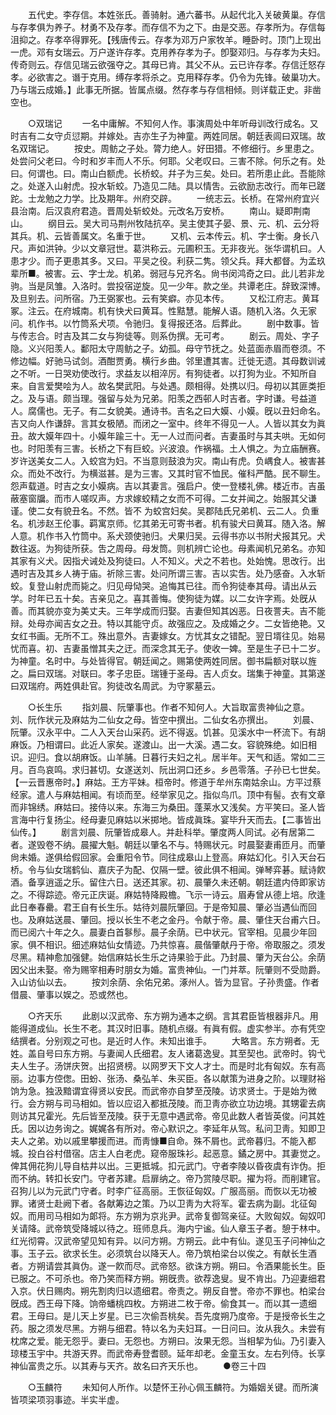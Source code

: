 <!-- { "loadSidebar": true } -->
　　五代史。李存信。本姓张氏。善骑射。通六蕃书。从起代北入关破黄巢。存信与存孝俱为养子。材勇不及存孝。而存信不为之下。由是交恶。存孝所为。存信每沮抑之。存孝卒得罪死。【残唐传云。存孝为邓万户家牧羊。睡卧时。顶门上现出一虎。邓有女瑞云。万户遂许存孝。克用养存孝为子。卽娶邓归。与存孝为夫妇。传奇则云。存信见瑞云欲强夺之。其母已肯。其父不从。云已许存孝。存信迁怒存孝。必欲害之。谮于克用。缚存孝将杀之。克用释存孝。仍令为先锋。破巢功大。乃与瑞云成婚。】此事无所据。皆属点缀。然存孝与存信相倾。则详载正史。非凿空也。 


　　○双瑞记 
　　一名中庸解。不知何人作。事演周处中年听母训改行成名。又时吉有二女守贞愆期。并嫁处。吉亦生子为神童。两姓同居。朝廷表闾曰双瑞。故名双瑞记。 
　　按史。周鲂之子处。膂力绝人。好田猎。不修细行。乡里患之。处尝问父老曰。今时和岁丰而人不乐。何耶。父老叹曰。三害不除。何乐之有。处曰。何谓也。曰。南山白额虎。长桥蛟。幷子为三矣。处曰。若所患止此。吾能除之。处遂入山射虎。投水斩蛟。乃造见二陆。具以情吿。云欲励志改行。而年已蹉跎。士龙勉之力学。比及期年。州府交辟。 
　　一统志云。长桥。在常州府宜兴县治南。后汉袁府君造。晋周处斩蛟处。元改名万安桥。 
　　南山。疑即荆南山。 
　　纲目云。吴大司马荆州牧陆抗卒。吴主使其子晏、景、元、机、云分将其兵。机、云皆善属文。名重于世。 
　　又机、云本传云。机、字士衡。身长八尺。声如洪钟。少以文章冠世。葛洪称云。元圃积玉。无非夜光。张华谓机曰。人患才少。而子更患其多。又曰。平吴之役。利获二隽。领父兵。拜大都督。为孟玖辈所■。被害。云、字士龙。机弟。弱冠与兄齐名。尙书闵鸿奇之曰。此儿若非龙驹。当是凤雏。入洛时。尝投宿逆旋。见一少年。款之坐。共谭老庄。辞致深博。及旦别去。问所宿。乃王弼冢也。云有笑癖。亦见本传。 
　　又松江府志。黄耳冢。注云。在府城南。机有快犬曰黄耳。性黠慧。能解人语。随机入洛。久无家问。机作书。以竹筒系犬项。令驰归。复得报还洛。后葬此。 
　　剧中数事。皆与传志合。时吉及其二女与狗徒等。则系伪撰。无可考。 
　　剧云。周处、字子隐。义兴阳羡人。鄱阳太守周鲂之子。幼孤。母守节抚之。处蓝面赤眉而卷须。不修边幅。好驰马试剑。酒酣贾勇。横行乡曲。邻里遭其害。迁徙无遗。其母数训诫之不听。一日哭劝使改行。求益友以相淬厉。有狗徒者。以打狗为业。不知所自来。自言爱樊哙为人。故名樊武阳。与处遇。颇相得。处携以归。母初以其匪类拒之。及与语。颇当理。强留与处为兄弟。阳羡之西邨人时吉者。字时谦。号益道人。腐儒也。无子。有二女貌美。通诗书。吉名之曰大嫫、小嫫。旣以丑妇命名。吉又向人作谦辞。言其女极陋。而闭之一室中。终年不得见一人。人皆以其女为眞丑。故大嫫年四十。小嫫年踰三十。无一人过而问者。吉妻虽时与其夫哄。无如何也。时阳羡有三害。长桥之下有巨蛟。兴波浪。作祸福。土人惧之。为立庙酬赛。岁许送美女二人。入蛟宫为妇。不当意则鼓浪为灾。南山有虎。负嵎食人。被害甚众。而处不改行。为横滋甚。是为三害。又其时官不恤民。催科严酷。民不聊生。怨声载道。时吉之女小嫫病。吉以其妻言。强启户。使一登楼礼佛。楼近市。吉虽蔽塞窗牖。而市人嗟叹声。方求嫁蛟精之女而不可得。二女并闻之。始服其父谦谨。使二女有貌丑名。不然。皆不 为蛟宫妇矣。吴郡陆氏兄弟机、云二人。负重名。机涉赵王伦事。羁寓京师。忆其弟无可寄书者。机有骏犬曰黄耳。随入洛。解人意。机作书入竹筒中。系犬颈使驰归。犬果归吴。云得书亦以书附犬报其兄。犬数往返。为狗徒所获。吿之周母。母发筒。则机辨亡论也。母素闻机兄弟名。亦知其家有义犬。因指犬诫处及狗徒曰。人不知义。犬之不若也。处始愧。思改行。出遇时吉及其乡人祷于庙。祈除三害。处问所谓三害。吉以实吿。处乃感奋。入水斩蛟。复登山射虎而毙之。归见母恸哭。追悔其已往。而令狗徒奉其母。请出从云学。时年已五十矣。吉亲见之。喜其善悔。使狗徒为媒。以二女许字焉。处旣从善。而其貌亦变为美丈夫。三年学成而归娶。吉妻但知其凶恶。日夜詈夫。吉不能辩。处母亦闻吉女之丑。特以其能守贞。故强应之。及成婚之夕。二女皆绝艳。又女红书画。无所不工。殊出意外。吉妻嫁女。方忧其女之错配。翌日壻往见。始易忧而喜。初、吉妻虽憎其夫之迂。而深念其无子。使收一婢。至是生子已十二岁。为神童。名时中。与处皆得官。朝廷闻之。赐第使两姓同居。御书扁额对联以旌之。扁曰双瑞。对联曰。孝子忠臣。瑞锺于圣母。吉人贞女。瑞集于神童。其第遂曰双瑞府。两姓俱赴官。狗徒改名周武。为守冢墓云。 


　　○长生乐 
　　指刘晨、阮肇事也。作者不知何人。大旨取富贵神仙之意。刘、阮作状元及麻姑为二仙女之母。皆空中撰出。二仙女名亦撰出。 
　　刘晨、阮肇。汉永平中。二人入天台山采药。远不得返。饥甚。见溪水中一杯流下。有胡麻饭。乃相谓曰。此近人家矣。遂渡山。出一大溪。遇二女。容貌殊绝。如旧相识。迎归。食以胡麻饭。山羊脯。日暮行夫妇之礼。居半年。天气和适。常如二三月。百鸟哀鸣。求归甚切。女遂送刘、阮出洞口还乡。乡邑零落。子孙已七世矣。【一云晋惠帝时。】麻姑。王方平妹。桓帝时。修道于牟州东南姑余山。方平过蔡经家。遣人与麻姑相闻。有顷而至。经举家见之。指似鸟爪。顶中有髻。衣有文章而非锦绣。麻姑曰。接侍以来。东海三为桑田。蓬莱水又浅矣。方平笑曰。圣人皆言海中行复扬尘。经母妻见麻姑以米掷地。皆成眞珠。宴毕升天而去。【二事皆出仙传。】 
　　剧言刘晨、阮肇皆成皋人。并赴科举。肇度两人同试。必有居第二者。遂毁卷不纳。晨擢大魁。朝廷以肇名不与。特赐状元。时晨娶妻甫匝月。而肇尙未婚。遂俱给假回家。会重阳令节。同往成皋山上登高。麻姑幻化。引入天台石桥。令与仙女瑞鹤仙、嘉庆子为配、仅隔一壁。彼此俱不相闻。弹琴弈碁。赋诗飮酒。备享逍遥之乐。留住六日。送还其家。初、晨肇久未还朝。朝廷遣内侍即家访之。不得踪迹。帝元正庆诞。麻姑特降殿檐。飞示一诗云。眉寿曾从德上培。欣逢此日奉春罍。君王自有长生乐。姑待刘晨阮肇回。于是帝知晨、肇必当遇仙而回也。及麻姑送晨、肇回。授以长生不老之金丹。令献于帝。晨、肇住天台甫六日。而已阅六十年之久。晨妻白首鬖髿。晨子余荫。已中状元。官宰相。见晨少年回家。俱不相识。细述麻姑仙女情迹。乃共惊喜。晨偕肇献丹于帝。帝取服之。须发尽黑。精神愈加强健。始信麻姑长生乐之诗果验于此。乃封晨、肇为天台公。余荫因父出未娶。帝为赐宰相寿时朋女为婚。富贵神仙。一门并萃。阮肇则不受勋爵。入山访仙以去。 
　　按刘余荫、余佑兄弟。涿州人。皆为显官。子孙贵盛。作者借晨、肇事以娱之。恐或然也。 


　　○齐天乐 
　　此剧以汉武帝、东方朔为通本之纲。言其君臣皆根器非凡。用能得道成仙。长生不老。其汉时旧事。随机点缀。有眞有假。虚实参半。亦有凭空结撰者。分别观之可也。是近时人作。未知出谁手。 
　　大略言。东方朔者。无姓。盖自号曰东方朔。与妻闻人氏细君。友人诸葛逸叟。其至契也。武帝时。钩弋夫人生子。汤饼庆贺。出招贤榜。以网罗天下文人才士。而是时北有匈奴。东有高丽。边事方倥偬。田蚡、张汤、桑弘羊、朱买臣。各以献策为进身之阶。以理财裕饷为急。独汲黯谓宜得贤以安民。而武帝亦自梦至茂陵。访求贤士。于是始为微行。会方朔与司马相如。皆以应诏入都抵茂陵。而卫靑亦欲立功边境。其甥霍去病则访其兄霍光。先后皆至茂陵。获于无意中遇武帝。帝见此数人者皆英俊。问其姓氏。因以边务询之。娓娓各有所对。帝心默识之。李延年从驾。私问卫靑。知即卫夫人之弟。劝以戚里攀援而进。而靑慷■自命。殊不屑也。武帝暮归。不能入都城。投白谷村借宿。店主人白老虎。窥帝服珠衫。起恶意。鐍之房中。其妻觉之。俾其佣花狗儿导自枯井以出。三更抵城。扣元武门。守者李陵以昏夜虞有诈伪。拒而不纳。转扣长安门。守者苏建。启扉纳之。帝乃赏陵尽职。擢为将。而削建官。召狗儿以为元武门守者。时李广征高丽。王恢征匈奴。广服高丽。而恢以无功被罪。诸贤士赴阙下者。各献筹边之策。乃以卫靑为大将军。霍去病为副。北征匈奴。而用司马相如为郞将。东方朔为京兆尹。武帝复御驾亲征。大败匈奴。匈奴叩关请降。武帝筑受降城以待之。班师息兵。海内宁谧。仙人章玉子者。憩于林中。红光彻霄。汉武帝望见知有异。以问方朔。方朔云。此中有仙。遂见玉子问神仙之事。玉子云。欲求长生。必须筑台以降天人。帝乃筑柏梁台以俟之。有献长生酒者。方朔请尝其眞伪。遂一飮而尽。武帝怒。欲诛方朔。朔曰。令酒果能长生。臣已服之。不可杀也。帝乃笑而释方朔。朔旣贵。欲荐逸叟。叟不肯出。乃迎妻细君入京。伏日赐肉。朔先割肉归以遗细君。帝责之。朔反自誉。帝亦不罪也。柏梁台旣成。西王母下降。饷帝蟠桃四枚。方朔进二枚于帝。偷食其一。而以其一遗细君。王母曰。是儿天上岁星。已三次偷吾桃矣。吾先度朔乃度帝。于是授帝长生之药。服之须发尽黑。方朔与细君。特以名为夫妇耳。一日问曰。汝从我久。未尝有枕席之爱。能无怨乎。妻曰。无怨也。方朔曰。汝果无怨。当相挈为仙。乃引妻入琼楼玉宇中。共游天界。而武帝寿登耆颐。延年却老。金童玉女。左右列侍。长享神仙富贵之乐。以其寿与天齐。故名曰齐天乐也。 
　　●卷三十四 


　　○玉麟符 
　　未知何人所作。以楚怀王孙心佩玉麟符。为婚姻关键。而所演皆项梁项羽事迹。半实半虚。 

